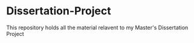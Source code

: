 # Dissertation-Project
This repository holds all the material relavent to my Master's Dissertation Project 
